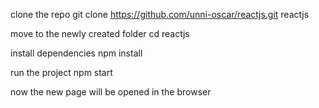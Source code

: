 clone the repo
git clone https://github.com/unni-oscar/reactjs.git  reactjs

move to the newly created folder
cd reactjs

install dependencies 
npm install

run the project
npm start

now the new page will be opened in the browser